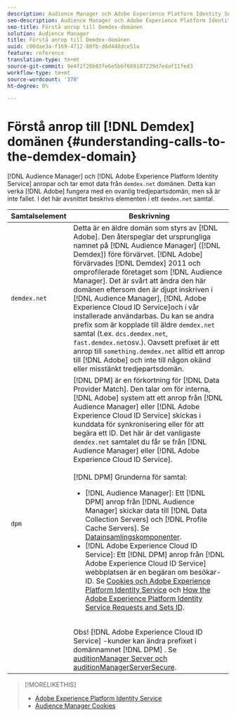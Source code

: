 ```yaml
---
description: Audience Manager och Adobe Experience Platform Identity Service anropar och tar emot data från domänen demdex.net. Det kan verka som att Adobe arbetar med en ovanlig tredjepartsdomän, men så är inte fallet. I det här avsnittet beskrivs elementen i ett demdex.net-anrop.
seo-description: Audience Manager och Adobe Experience Platform Identity Service anropar och tar emot data från domänen demdex.net. Det kan verka som att Adobe arbetar med en ovanlig tredjepartsdomän, men så är inte fallet. I det här avsnittet beskrivs elementen i ett demdex.net-anrop.
seo-title: Förstå anrop till Demdex-domänen
solution: Audience Manager
title: Förstå anrop till Demdex-domänen
uuid: c06dae3a-f169-4712-80fb-d6d448dce51a
feature: reference
translation-type: tm+mt
source-git-commit: 9e4f2f26b83fe6e5b6f669107239d7edaf11fed3
workflow-type: tm+mt
source-wordcount: '370'
ht-degree: 0%

---
```



# Förstå anrop till [!DNL Demdex] domänen {#understanding-calls-to-the-demdex-domain}

[!DNL Audience Manager] och [!DNL Adobe Experience Platform Identity Service] anropar och tar emot data från `demdex.net` domänen. Detta kan verka [!DNL Adobe] fungera med en ovanlig tredjepartsdomän, men så är inte fallet. I det här avsnittet beskrivs elementen i ett `demdex.net` samtal.

| Samtalselement | Beskrivning |
|---|---|
| `demdex.net` | Detta är en äldre domän som styrs av [!DNL Adobe]. Den återspeglar det ursprungliga namnet på [!DNL Audience Manager] ([!DNL Demdex]) före förvärvet. [!DNL Adobe] förvärvades [!DNL Demdex] 2011 och omprofilerade företaget som [!DNL Audience Manager]. Det är svårt att ändra den här domänen eftersom den är djupt inskriven i [!DNL Audience Manager], [!DNL Adobe Experience Cloud ID Service]och i vår installerade användarbas. Du kan se andra prefix som är kopplade till äldre `demdex.net` samtal (t.ex. `dcs.demdex.net`, `fast.demdex.net`osv.). Oavsett prefixet är ett anrop till `something.demdex.net` alltid ett anrop till [!DNL Adobe] och inte till någon okänd eller misstänkt tredjepartsdomän. |
| `dpm` | [!DNL DPM] är en förkortning för [!DNL Data Provider Match]. Den talar om för interna, [!DNL Adobe] system att ett anrop från [!DNL Audience Manager] eller [!DNL Adobe Experience Cloud ID Service] skickas i kunddata för synkronisering eller för att begära ett ID. Det här är det vanligaste `demdex.net` samtalet du får se från [!DNL Audience Manager] eller [!DNL Adobe Experience Cloud ID Service]. <br><br>[!DNL DPM] Grunderna för samtal: <ul><li>[!DNL Audience Manager]: Ett [!DNL DPM] anrop från [!DNL Audience Manager] skickar data till [!DNL Data Collection Servers] och [!DNL Profile Cache Servers]. Se [Datainsamlingskomponenter](../reference/system-components/components-data-collection.md).</li><li>[!DNL Adobe Experience Cloud ID Service]: Ett [!DNL DPM] anrop från [!DNL Adobe Experience Cloud ID Service] webbplatsen är en begäran om besökar-ID. Se [Cookies och Adobe Experience Platform Identity Service](https://docs.adobe.com/content/help/en/id-service/using/intro/cookies.html) och [How the Adobe Experience Platform Identity Service Requests and Sets ID](https://docs.adobe.com/content/help/en/id-service/using/intro/id-request.html).</li></ul><br>Obs! [!DNL Adobe Experience Cloud ID Service] -kunder kan ändra prefixet i domännamnet [!DNL DPM] . Se [auditionManager Server och auditionManagerServerSecure](https://docs.adobe.com/content/help/en/id-service/using/id-service-api/configurations/subdomain-config.html). |

>[!MORELIKETHIS]
>
>* [Adobe Experience Platform Identity Service](https://docs.adobe.com/content/help/en/id-service/using/home.html)
>* [Audience Manager Cookies](https://docs.adobe.com/content/help/en/core-services/interface/ec-cookies/cookies-am.html)

